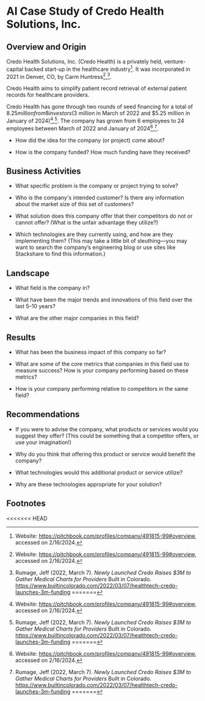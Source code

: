 # AI Case Study of Credo Health Solutions, Inc.

## Overview and Origin
Credo Health Solutions, Inc. (Credo Health) is a privately held, venture-capital backed start-up in the healthcare industry[^1]. It was incorporated in 2021 in Denver, CO, by Carm Huntress[^1],[^2].

Credo Health aims to simplify patient record retrieval of external patient records for healthcare providers.

Credo Health has gone through two rounds of seed financing for a total of $8.25 million from 8 investors ($3 million in March of 2022 and $5.25 million in January of 2024)[^1],[^2]. The company has grown from 6 employees to 24 employees between March of 2022 and January of 2024[^1],[^2].

* How did the idea for the company (or project) come about?

* How is the company funded? How much funding have they received?

## Business Activities

* What specific problem is the company or project trying to solve?

* Who is the company's intended customer? Is there any information about the market size of this set of customers?

* What solution does this company offer that their competitors do not or cannot offer? (What is the unfair advantage they utilize?)

* Which technologies are they currently using, and how are they implementing them? (This may take a little bit of sleuthing&mdash;you may want to search the company’s engineering blog or use sites like Stackshare to find this information.)

## Landscape

* What field is the company in?

* What have been the major trends and innovations of this field over the last 5&ndash;10 years?

* What are the other major companies in this field?

## Results

* What has been the business impact of this company so far?

* What are some of the core metrics that companies in this field use to measure success? How is your company performing based on these metrics?

* How is your company performing relative to competitors in the same field?

## Recommendations

* If you were to advise the company, what products or services would you suggest they offer? (This could be something that a competitor offers, or use your imagination!)

* Why do you think that offering this product or service would benefit the company?

* What technologies would this additional product or service utilize?

* Why are these technologies appropriate for your solution?

## Footnotes

<<<<<<< HEAD
[^1]: Website: https://pitchbook.com/profiles/company/491815-99#overview, accessed on 2/16/2024.
[^2]: Rumage, Jeff (2022, March 7). *Newly Launched Credo Raises $3M to Gather Medical Charts for Providers* Built in Colorado. https://www.builtincolorado.com/2022/03/07/healthtech-credo-launches-3m-funding
=======
[^1]: Website: https://pitchbook.com/profiles/company/491815-99#overview, 2/16/2024
